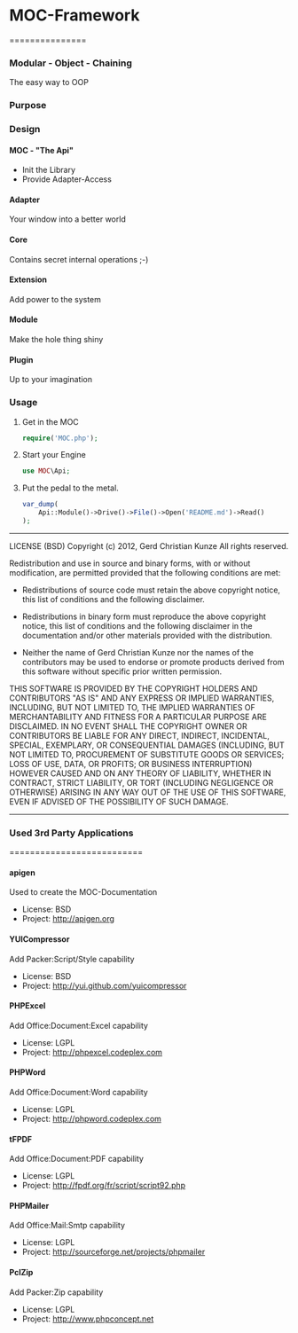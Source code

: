 # MOC-Framework
===============

### Modular - Object - Chaining
The easy way to OOP

### Purpose


### Design

#### MOC - "The Api"

- Init the Library
- Provide Adapter-Access

#### Adapter
Your window into a better world

#### Core
Contains secret internal operations ;-)

#### Extension
Add power to the system

#### Module
Make the hole thing shiny

#### Plugin
Up to your imagination


### Usage

1. Get in the MOC
	```php
	require('MOC.php');
	```
2. Start your Engine
	```php
	use MOC\Api;
	```
3. Put the pedal to the metal.
	```php
	var_dump(
		Api::Module()->Drive()->File()->Open('README.md')->Read()
	);
	```

------------------------------------------------------------------------------------------------------------------------


LICENSE (BSD)
Copyright (c) 2012, Gerd Christian Kunze
All rights reserved.

Redistribution and use in source and binary forms, with or without
modification, are permitted provided that the following conditions are
met:

 * Redistributions of source code must retain the above copyright
   notice, this list of conditions and the following disclaimer.

 * Redistributions in binary form must reproduce the above copyright
   notice, this list of conditions and the following disclaimer in the
   documentation and/or other materials provided with the distribution.

 * Neither the name of Gerd Christian Kunze nor the names of the
   contributors may be used to endorse or promote products derived from
   this software without specific prior written permission.

THIS SOFTWARE IS PROVIDED BY THE COPYRIGHT HOLDERS AND CONTRIBUTORS "AS
IS" AND ANY EXPRESS OR IMPLIED WARRANTIES, INCLUDING, BUT NOT LIMITED TO,
THE IMPLIED WARRANTIES OF MERCHANTABILITY AND FITNESS FOR A PARTICULAR
PURPOSE ARE DISCLAIMED. IN NO EVENT SHALL THE COPYRIGHT OWNER OR
CONTRIBUTORS BE LIABLE FOR ANY DIRECT, INDIRECT, INCIDENTAL, SPECIAL,
EXEMPLARY, OR CONSEQUENTIAL DAMAGES (INCLUDING, BUT NOT LIMITED TO,
PROCUREMENT OF SUBSTITUTE GOODS OR SERVICES; LOSS OF USE, DATA, OR
PROFITS; OR BUSINESS INTERRUPTION) HOWEVER CAUSED AND ON ANY THEORY OF
LIABILITY, WHETHER IN CONTRACT, STRICT LIABILITY, OR TORT (INCLUDING
NEGLIGENCE OR OTHERWISE) ARISING IN ANY WAY OUT OF THE USE OF THIS
SOFTWARE, EVEN IF ADVISED OF THE POSSIBILITY OF SUCH DAMAGE.


------------------------------------------------------------------------------------------------------------------------

### Used 3rd Party Applications
==========================

#### apigen
Used to create the MOC-Documentation
- License: BSD
- Project: http://apigen.org

#### YUICompressor
Add Packer:Script/Style capability
- License: BSD
- Project: http://yui.github.com/yuicompressor

#### PHPExcel
Add Office:Document:Excel capability
- License: LGPL
- Project: http://phpexcel.codeplex.com

#### PHPWord
Add Office:Document:Word capability
- License: LGPL
- Project: http://phpword.codeplex.com

#### tFPDF
Add Office:Document:PDF capability
- License: LGPL
- Project: http://fpdf.org/fr/script/script92.php

#### PHPMailer
Add Office:Mail:Smtp capability
- License: LGPL
- Project: http://sourceforge.net/projects/phpmailer

#### PclZip
Add Packer:Zip capability
- License: LGPL
- Project: http://www.phpconcept.net
